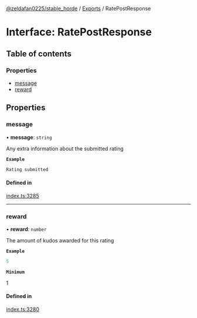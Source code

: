 [@zeldafan0225/stable_horde](../README.md) / [Exports](../modules.md) / RatePostResponse

# Interface: RatePostResponse

## Table of contents

### Properties

- [message](RatePostResponse.md#message)
- [reward](RatePostResponse.md#reward)

## Properties

### message

• **message**: `string`

Any extra information about the submitted rating

**`Example`**

```ts
Rating submitted
```

#### Defined in

[index.ts:3285](https://github.com/ZeldaFan0225/stable_horde/blob/9241243/index.ts#L3285)

___

### reward

• **reward**: `number`

The amount of kudos awarded for this rating

**`Example`**

```ts
5
```

**`Minimum`**

1

#### Defined in

[index.ts:3280](https://github.com/ZeldaFan0225/stable_horde/blob/9241243/index.ts#L3280)
